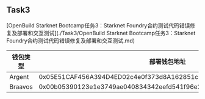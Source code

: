 ## Task3

[OpenBuild Starknet Bootcamp任务3：Starknet Foundry合约测试代码错误修复及部署和交互测试](./Task3/OpenBuild Starknet Bootcamp任务3：Starknet Foundry合约测试代码错误修复及部署和交互测试.md)

| 钱包类型 | 部署钱包地址                                                 | 部署合约地址                                                 | 部署合约代码                                                 |
| -------- | ------------------------------------------------------------ | ------------------------------------------------------------ | ------------------------------------------------------------ |
| Argent   | 0x05E51CAF456A394D4ED02c4e0f373d8A162851c492d382F74822b10AaD11300d | 0x064144d7d422e06a5587e3bf6e3dffedee57f2010937a9645aaf7aab76c97105 | [ownable_contract_snfoundry](https://github.com/bityoume/OpenBuildStarknet/tree/main/ownable_contract_snfoundry) |
| Braavos  | 0x00b05390123e1e3749ae040834342eefd541f96e210b50f4ff6de8e8dd37b08d | 0x01d6c6da546bd75cea9f2c1ecbb2cb8c16fb464515f5fadfbba44fb73c66ed33 | [Ownable components](https://github.com/gianalarcon/ownable-components) |